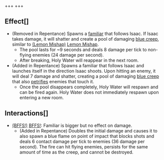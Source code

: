 +++
+++

Effect[]
--------


* (Removed in Repentance) Spawns a [familiar](/wiki/Familiar "Familiar") that follows Isaac. If Isaac takes damage, it will shatter and create a pool of damaging [blue creep](/wiki/Blue_creep "Blue creep"), similar to [(Lemon Mishap)](/wiki/Lemon_Mishap "Lemon Mishap") [Lemon Mishap](/wiki/Lemon_Mishap "Lemon Mishap").
	+ The pool lasts for ~9 seconds and deals 8 damage per tick to non-flying enemies (24 damage per second).
	+ After breaking, Holy Water will reappear in the next room.
* (Added in Repentance) Spawns a familiar that follows Isaac and launches itself in the direction Isaac shoots. Upon hitting an enemy, it will deal 7 damage and shatter, creating a pool of damaging [blue creep](/wiki/Blue_creep "Blue creep") that also [petrifies](/wiki/Petrification "Petrification") enemies that touch it.
	+ Once the pool disappears completely, Holy Water will respawn and can be fired again. Holy Water does not immediately respawn upon entering a new room.


Interactions[]
--------------


* [(BFFS!)](/wiki/BFFS! "BFFS!") [BFFS!](/wiki/BFFS! "BFFS!"): Familiar is bigger but no effect on damage.
	+ (Added in Repentance) Doubles the initial damage and causes it to also spawn a blue flame on point of impact that blocks shots and deals 6 contact damage per tick to enemies (36 damage per second). The fire can hit flying enemies, persists for the same amount of time as the creep, and cannot be destroyed.


